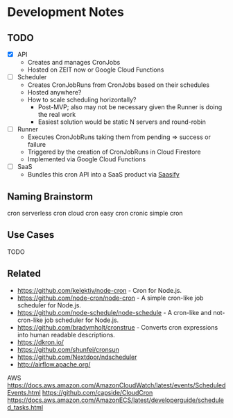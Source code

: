 # Development Notes

## TODO

- [x] API
  - Creates and manages CronJobs
  - Hosted on ZEIT now or Google Cloud Functions
- [ ] Scheduler
  - Creates CronJobRuns from CronJobs based on their schedules
  - Hosted anywhere?
  - How to scale scheduling horizontally?
    - Post-MVP; also may not be necessary given the Runner is doing the real work
    - Easiest solution would be static N servers and round-robin
- [ ] Runner
  - Executes CronJobRuns taking them from pending => success or failure
  - Triggered by the creation of CronJobRuns in Cloud Firestore
  - Implemented via Google Cloud Functions
- [ ] SaaS
  - Bundles this cron API into a SaaS product via [Saasify](https://saasify.sh)

## Naming Brainstorm

cron
serverless cron
cloud cron
easy cron
cronic
simple cron

## Use Cases

TODO

## Related

- https://github.com/kelektiv/node-cron - Cron for Node.js.
- https://github.com/node-cron/node-cron - A simple cron-like job scheduler for Node.js.
- https://github.com/node-schedule/node-schedule - A cron-like and not-cron-like job scheduler for Node.js.
- https://github.com/bradymholt/cronstrue - Converts cron expressions into human readable descriptions.
- https://dkron.io/
- https://github.com/shunfei/cronsun
- https://github.com/Nextdoor/ndscheduler
- http://airflow.apache.org/

AWS https://docs.aws.amazon.com/AmazonCloudWatch/latest/events/ScheduledEvents.html
https://github.com/capside/CloudCron
https://docs.aws.amazon.com/AmazonECS/latest/developerguide/scheduled_tasks.html
